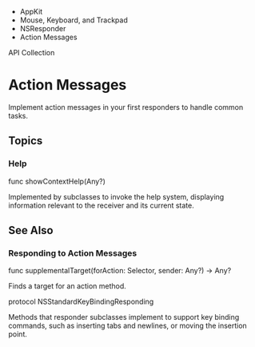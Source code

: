 

- AppKit
- Mouse, Keyboard, and Trackpad
- NSResponder
-  Action Messages 

API Collection

# Action Messages

Implement action messages in your first responders to handle common tasks.

## Topics

### Help

func showContextHelp(Any?)

Implemented by subclasses to invoke the help system, displaying information relevant to the receiver and its current state.

## See Also

### Responding to Action Messages

func supplementalTarget(forAction: Selector, sender: Any?) -> Any?

Finds a target for an action method.

protocol NSStandardKeyBindingResponding

Methods that responder subclasses implement to support key binding commands, such as inserting tabs and newlines, or moving the insertion point.

